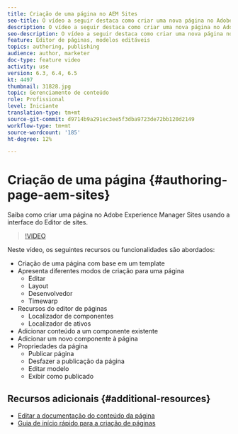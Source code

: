 ```yaml
---
title: Criação de uma página no AEM Sites
seo-title: O vídeo a seguir destaca como criar uma nova página no Adobe Experience Manager Sites usando a interface do usuário do Editor de sites
description: O vídeo a seguir destaca como criar uma nova página no Adobe Experience Manager Sites usando a interface do usuário do Editor de sites
seo-description: O vídeo a seguir destaca como criar uma nova página no Adobe Experience Manager Sites usando a interface do usuário do Editor de sites
feature: Editor de páginas, modelos editáveis
topics: authoring, publishing
audience: author, marketer
doc-type: feature video
activity: use
version: 6.3, 6.4, 6.5
kt: 4497
thumbnail: 31828.jpg
topic: Gerenciamento de conteúdo
role: Profissional
level: Iniciante
translation-type: tm+mt
source-git-commit: d9714b9a291ec3ee5f3dba9723de72bb120d2149
workflow-type: tm+mt
source-wordcount: '185'
ht-degree: 12%

---
```



# Criação de uma página {#authoring-page-aem-sites}

Saiba como criar uma página no Adobe Experience Manager Sites usando a interface do Editor de sites.

>[!VIDEO](https://video.tv.adobe.com/v/31828?quality=12&learn=on)

Neste vídeo, os seguintes recursos ou funcionalidades são abordados:

* Criação de uma página com base em um template
* Apresenta diferentes modos de criação para uma página
   * Editar
   * Layout
   * Desenvolvedor
   * Timewarp  
* Recursos do editor de páginas
   * Localizador de componentes
   * Localizador de ativos
* Adicionar conteúdo a um componente existente
* Adicionar um novo componente à página
* Propriedades da página
   * Publicar página
   * Desfazer a publicação da página
   * Editar modelo
   * Exibir como publicado

## Recursos adicionais {#additional-resources}

* [Editar a documentação do conteúdo da página](https://docs.adobe.com/content/help/en/experience-manager-cloud-service/sites/authoring/fundamentals/editing-content.html)
* [Guia de início rápido para a criação de páginas](https://docs.adobe.com/content/help/en/experience-manager-cloud-service/sites/authoring/getting-started/quick-start.html)
